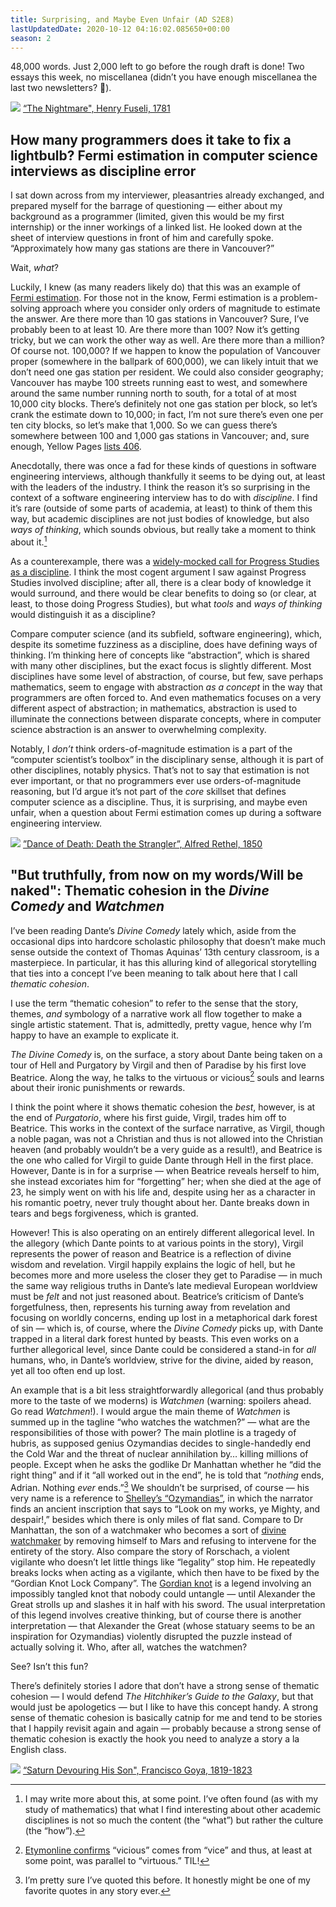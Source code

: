 ```yaml
---
title: Surprising, and Maybe Even Unfair (AD S2E8)
lastUpdatedDate: 2020-10-12 04:16:02.085650+00:00
season: 2
---
```


48,000 words. Just 2,000 left to go before the rough draft is done! Two essays this week, no miscellanea (didn’t you have enough miscellanea the last two newsletters? 🙂).

 ![](https://buttondown-attachments.s3.us-west-2.amazonaws.com/images/d2fb2e9f-f27f-4b6e-b86d-78f972bb274c.JPG) 
[“The Nightmare", Henry Fuseli, 1781](https://commons.wikimedia.org/wiki/File:John_Henry_Fuseli_-_The_Nightmare.JPG#mw-jump-to-license)

## How many programmers does it take to fix a lightbulb? Fermi estimation in computer science interviews as discipline error

I sat down across from my interviewer, pleasantries already exchanged, and prepared myself for the barrage of questioning — either about my background as a programmer (limited, given this would be my first internship) or the inner workings of a linked list. He looked down at the sheet of interview questions in front of him and carefully spoke. “Approximately how many gas stations are there in Vancouver?”

Wait, *what*?

Luckily, I knew (as many readers likely do) that this was an example of [Fermi estimation](https://en.wikipedia.org/wiki/Fermi_problem). For those not in the know, Fermi estimation is a problem-solving approach where you consider only orders of magnitude to estimate the answer. Are there more than 10 gas stations in Vancouver? Sure, I’ve probably been to at least 10. Are there more than 100? Now it’s getting tricky, but we can work the other way as well. Are there more than a million? Of course not. 100,000? If we happen to know the population of Vancouver proper (somewhere in the ballpark of 600,000), we can likely intuit that we don’t need one gas station per resident. We could also consider geography; Vancouver has maybe 100 streets running east to west, and somewhere around the same number running north to south, for a total of at most 10,000 city blocks. There’s definitely not one gas station per block, so let’s crank the estimate down to 10,000; in fact, I’m not sure there’s even one per ten city blocks, so let’s make that 1,000. So we can guess there’s somewhere between 100 and 1,000 gas stations in Vancouver; and, sure enough, Yellow Pages [lists 406](https://www.yellowpages.ca/search/si/1/Gas+Stations/Vancouver+BC).

Anecdotally, there was once a fad for these kinds of questions in software engineering interviews, although thankfully it seems to be dying out, at least with the leaders of the industry. I think the reason it’s so surprising in the context of a software engineering interview has to do with *discipline*. I find it’s rare (outside of some parts of academia, at least) to think of them this way, but academic disciplines are not just bodies of knowledge, but also *ways of thinking*, which sounds obvious, but really take a moment to think about it.[^1]

As a counterexample, there was a [widely-mocked call for Progress Studies as a discipline](https://www.theatlantic.com/science/archive/2019/07/we-need-new-science-progress/594946/). I think the most cogent argument I saw against Progress Studies involved discipline; after all, there is a clear body of knowledge it would surround, and there would be clear benefits to doing so (or clear, at least, to those doing Progress Studies), but what *tools* and *ways of thinking* would distinguish it as a discipline?

Compare computer science (and its subfield, software engineering), which, despite its sometime fuzziness as a discipline, does have defining ways of thinking. I’m thinking here of concepts like “abstraction”, which is shared with many other disciplines, but the exact focus is slightly different. Most disciplines have some level of abstraction, of course, but few, save perhaps mathematics, seem to engage with abstraction *as a concept* in the way that programmers are often forced to. And even mathematics focuses on a very different aspect of abstraction; in mathematics, abstraction is used to illuminate the connections between disparate concepts, where in computer science abstraction is an answer to overwhelming complexity.

Notably, I *don’t* think orders-of-magnitude estimation is a part of the “computer scientist’s toolbox” in the disciplinary sense, although it is part of other disciplines, notably physics. That’s not to say that estimation is not ever important, or that no programmers ever use orders-of-magnitude reasoning, but I’d argue it’s not part of the *core* skillset that defines computer science as a discipline. Thus, it is surprising, and maybe even unfair, when a question about Fermi estimation comes up during a software engineering interview.

 ![](https://buttondown-attachments.s3.us-west-2.amazonaws.com/images/dedb8250-a05e-4b5a-b963-2727e4bf3339.jpg) 
[”Dance of Death: Death the Strangler”, Alfred Rethel, 1850](https://www.clevelandart.org/art/1939.620)

## "But truthfully, from now on my words/Will be naked": Thematic cohesion in the *Divine Comedy* and *Watchmen*

I’ve been reading Dante’s *Divine Comedy* lately which, aside from the occasional dips into hardcore scholastic philosophy that doesn’t make much sense outside the context of Thomas Aquinas’ 13th century classroom, is a masterpiece. In particular, it has this alluring kind of allegorical storytelling that ties into a concept I’ve been meaning to talk about here that I call *thematic cohesion*.

I use the term “thematic cohesion” to refer to the sense that the story, themes, _and_ symbology of a narrative work all flow together to make a single artistic statement. That is, admittedly, pretty vague, hence why I’m happy to have an example to explicate it.

*The Divine Comedy* is, on the surface, a story about Dante being taken on a tour of Hell and Purgatory by Virgil and then of Paradise by his first love Beatrice. Along the way, he talks to the virtuous or vicious[^2] souls and learns about their ironic punishments or rewards.

I think the point where it shows thematic cohesion the *best*, however, is at the end of *Purgatorio*, where his first guide, Virgil, trades him off to Beatrice. This works in the context of the surface narrative, as Virgil, though a noble pagan, was not a Christian and thus is not allowed into the Christian heaven (and probably wouldn’t be a very guide as a result!), and Beatrice is the one who called for Virgil to guide Dante through Hell in the first place. However, Dante is in for a surprise — when Beatrice reveals herself to him, she instead excoriates him for “forgetting” her; when she died at the age of 23, he simply went on with his life and, despite using her as a character in his romantic poetry, never truly thought about her. Dante breaks down in tears and begs forgiveness, which is granted.

However! This is also operating on an entirely different allegorical level. In the allegory (which Dante points to at various points in the story), Virgil represents the power of reason and Beatrice is a reflection of divine wisdom and revelation. Virgil happily explains the logic of hell, but he becomes more and more useless the closer they get to Paradise — in much the same way religious truths in Dante’s late medieval European worldview must be *felt* and not just reasoned about. Beatrice’s criticism of Dante’s forgetfulness, then, represents his turning away from revelation and focusing on worldly concerns, ending up lost in a metaphorical dark forest of sin — which is, of course, where the *Divine Comedy* picks up, with Dante trapped in a literal dark forest hunted by beasts. This even works on a further allegorical level, since Dante could be considered a stand-in for *all* humans, who, in Dante’s worldview, strive for the divine, aided by reason, yet all too often end up lost.

An example that is a bit less straightforwardly allegorical (and thus probably more to the taste of we moderns) is *Watchmen* (warning: spoilers ahead. Go read *Watchmen*!). I would argue the main theme of *Watchmen* is summed up in the tagline “who watches the watchmen?” — what are the responsibilities of those with power? The main plotline is a tragedy of hubris, as supposed genius Ozymandias decides to single-handedly end the Cold War and the threat of nuclear annihilation by… killing millions of people. Except when he asks the godlike Dr Manhattan whether he “did the right thing” and if it “all worked out in the end”, he is told that “*nothing* ends, Adrian. Nothing *ever* ends.”[^3] We shouldn’t be surprised, of course — his very name is a reference to [Shelley’s “Ozymandias”](https://en.wikipedia.org/wiki/Ozymandias), in which the narrator finds an ancient inscription that says to “Look on my works, ye Mighty, and despair!,” besides which there is only miles of flat sand. Compare to Dr Manhattan, the son of a watchmaker who becomes a sort of [divine watchmaker](https://en.wikipedia.org/wiki/Watchmaker_analogy) by removing himself to Mars and refusing to intervene for the entirety of the story. Also compare the story of Rorschach, a violent vigilante who doesn’t let little things like “legality” stop him. He repeatedly breaks locks when acting as a vigilante, which then have to be fixed by the “Gordian Knot Lock Company”. The [Gordian knot](https://en.wikipedia.org/wiki/Gordian_Knot) is a legend involving an impossibly tangled knot that nobody could untangle — until Alexander the Great strolls up and slashes it in half with his sword. The usual interpretation of this legend involves creative thinking, but of course there is another interpretation — that Alexander the Great (whose statuary seems to be an inspiration for Ozymandias) violently disrupted the puzzle instead of actually solving it. Who, after all, watches the watchmen?

See? Isn’t this fun?

There’s definitely stories I adore that don’t have a strong sense of thematic cohesion — I would defend *The Hitchhiker’s Guide to the Galaxy*, but that would just be apologetics — but I like to have this concept handy. A strong sense of thematic cohesion is basically catnip for me and tend to be stories that I happily revisit again and again — probably because a strong sense of thematic cohesion is exactly the hook you need to analyze a story a la English class. 

 ![](https://buttondown-attachments.s3.us-west-2.amazonaws.com/images/cf67e76b-7ded-413c-b700-acb485cb0cd7.jpg) 
[“Saturn Devouring His Son", Francisco Goya, 1819-1823](https://en.wikipedia.org/wiki/File:Francisco_de_Goya,_Saturno_devorando_a_su_hijo_(1819-1823).jpg)

[^1]:	I may write more about this, at some point. I’ve often found (as with my study of mathematics) that what I find interesting about other academic disciplines is not so much the content (the “what”) but rather the culture (the “how”).

[^2]:	[Etymonline confirms](https://www.etymonline.com/search?q=vicious) “vicious” comes from “vice” and thus, at least at some point, was parallel to “virtuous.” TIL!

[^3]:	I’m pretty sure I’ve quoted this before. It honestly might be one of my favorite quotes in any story ever.